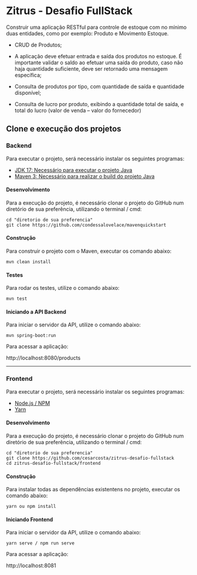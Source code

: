 
# Zitrus - Desafio FullStack

Construir uma aplicação RESTful para controle de estoque com no mínimo duas entidades, como por exemplo: Produto e Movimento Estoque.

- CRUD de Produtos;

- A aplicação deve efetuar entrada e saída dos produtos no estoque. É importante validar o saldo ao efetuar uma saída do produto, caso não haja quantidade suficiente, deve ser retornado uma mensagem específica;

- Consulta de produtos por tipo, com quantidade de saída e quantidade disponível;

- Consulta de lucro por produto, exibindo a quantidade total de saída, e total do lucro (valor de venda – valor do fornecedor)

## Clone e execução dos projetos

### Backend

Para executar o projeto, será necessário instalar os seguintes programas:

- [JDK 17: Necessário para executar o projeto Java](https://www.oracle.com/java/technologies/javase/jdk17-archive-downloads.html)
- [Maven 3: Necessário para realizar o build do projeto Java](https://maven.apache.org/download.cgi)

#### Desenvolvimento

Para a execução do projeto, é necessário clonar o projeto do GitHub num diretório de sua preferência, utilizando o terminal / cmd:

```shell
cd "diretorio de sua preferencia"
git clone https://github.com/condessalovelace/mavenquickstart
```

#### Construção

Para construir o projeto com o Maven, executar os comando abaixo:

```shell
mvn clean install
```

#### Testes

Para rodar os testes, utilize o comando abaixo:

```
mvn test
```

#### Iniciando a API Backend

Para iniciar o servidor da API, utilize o comando abaixo:

```
mvn spring-boot:run
```

Para acessar a aplicação: 

http://localhost:8080/products

---

### Frontend

Para executar o projeto, será necessário instalar os seguintes programas:

- [Node.js / NPM](https://nodejs.org/en/download/)
- [Yarn](https://yarnpkg.com/getting-started/install)

#### Desenvolvimento

Para a execução do projeto, é necessário clonar o projeto do GitHub num diretório de sua preferência, utilizando o terminal / cmd:

```shell
cd "diretorio de sua preferencia"
git clone https://github.com/cesarcosta/zitrus-desafio-fullstack
cd zitrus-desafio-fullstack/frontend
```

#### Construção

Para instalar todas as dependências existentens no projeto, executar os comando abaixo:

```shell
yarn ou npm install
```

#### Iniciando Frontend

Para iniciar o servidor da API, utilize o comando abaixo:

```
yarn serve / npm run serve
```

Para acessar a aplicação: 

http://localhost:8081

